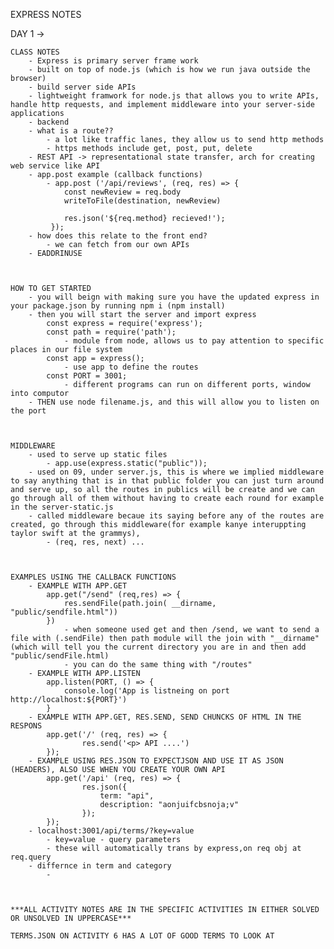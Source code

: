 EXPRESS NOTES 

DAY 1 -> 

    CLASS NOTES 
        - Express is primary server frame work
        - built on top of node.js (which is how we run java outside the browser)
        - build server side APIs 
        - lightweight framwork for node.js that allows you to write APIs, handle http requests, and implement middleware into your server-side applications 
        - backend 
        - what is a route??
            - a lot like traffic lanes, they allow us to send http methods 
            - https methods include get, post, put, delete 
        - REST API -> representational state transfer, arch for creating web service like API 
        - app.post example (callback functions)
            - app.post ('/api/reviews', (req, res) => {
                const newReview = req.body 
                writeToFile(destination, newReview)

                res.json('${req.method} recieved!');
             }); 
        - how does this relate to the front end? 
            - we can fetch from our own APIs
        - EADDRINUSE 
 
    

    HOW TO GET STARTED 
        - you will beign with making sure you have the updated express in your package.json by running npm i (npm install)
        - then you will start the server and import express 
            const express = require('express');
            const path = require('path');
                - module from node, allows us to pay attention to specific places in our file system 
            const app = express();
                - use app to define the routes 
            const PORT = 3001; 
                - different programs can run on different ports, window into computor 
        - THEN use node filename.js, and this will allow you to listen on the port 



    MIDDLEWARE 
        - used to serve up static files 
            - app.use(express.static("public"));
        - used on 09, under server.js, this is where we implied middleware to say anything that is in that public folder you can just turn around and serve up, so all the routes in publics will be create and we can go through all of them without having to create each round for example in the server-static.js
        - called middleware becaue its saying before any of the routes are created, go through this middleware(for example kanye interuppting taylor swift at the grammys), 
            - (req, res, next) ... 



    EXAMPLES USING THE CALLBACK FUNCTIONS
        - EXAMPLE WITH APP.GET
            app.get("/send" (req,res) => {
                res.sendFile(path.join( __dirname, "public/sendfile.html"))
            })
                - when someone used get and then /send, we want to send a file with (.sendFile) then path module will the join with "__dirname" (which will tell you the current directory you are in and then add "public/sendFile.html)
                - you can do the same thing with "/routes"
        - EXAMPLE WITH APP.LISTEN
            app.listen(PORT, () => {
                console.log('App is listneing on port http://localhost:${PORT}')
            }
        - EXAMPLE WITH APP.GET, RES.SEND, SEND CHUNCKS OF HTML IN THE RESPONS 
            app.get('/' (req, res) => {
                    res.send('<p> API ....')
            }); 
        - EXAMPLE USING RES.JSON TO EXPECTJSON AND USE IT AS JSON (HEADERS), ALSO USE WHEN YOU CREATE YOUR OWN API 
            app.get('/api' (req, res) => {
                    res.json({
                        term: "api",
                        description: "aonjuifcbsnoja;v" 
                    });
            }); 
        - localhost:3001/api/terms/?key=value 
            - key=value - query parameters
            - these will automatically trans by express,on req obj at req.query 
        - differnce in term and category 
            - 

    

    ***ALL ACTIVITY NOTES ARE IN THE SPECIFIC ACTIVITIES IN EITHER SOLVED OR UNSOLVED IN UPPERCASE***

    TERMS.JSON ON ACTIVITY 6 HAS A LOT OF GOOD TERMS TO LOOK AT 